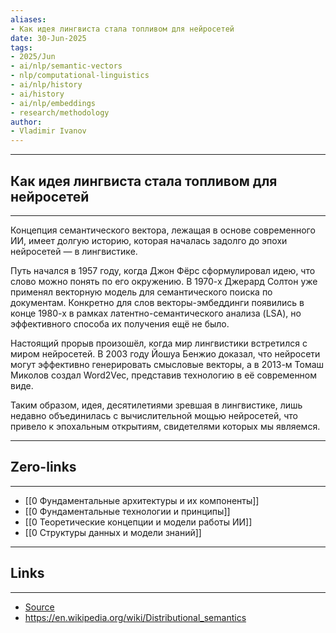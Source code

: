 ```yaml
---
aliases: 
- Как идея лингвиста стала топливом для нейросетей 
date: 30-Jun-2025
tags:
- 2025/Jun
- ai/nlp/semantic-vectors
- nlp/computational-linguistics
- ai/nlp/history
- ai/history
- ai/nlp/embeddings
- research/methodology
author:
- Vladimir Ivanov
---
```

-----
##  Как идея лингвиста стала топливом для нейросетей 
-----
Концепция семантического вектора, лежащая в основе современного ИИ, имеет долгую историю, которая началась задолго до эпохи нейросетей — в лингвистике.

Путь начался в 1957 году, когда Джон Фёрс сформулировал идею, что слово можно понять по его окружению. В 1970-х Джерард Солтон уже применял векторную модель для семантического поиска по документам. Конкретно для слов векторы-эмбеддинги появились в конце 1980-х в рамках латентно-семантического анализа (LSA), но эффективного способа их получения ещё не было.

Настоящий прорыв произошёл, когда мир лингвистики встретился с миром нейросетей. В 2003 году Йошуа Бенжио доказал, что нейросети могут эффективно генерировать смысловые векторы, а в 2013-м Томаш Миколов создал Word2Vec, представив технологию в её современном виде.

Таким образом, идея, десятилетиями зревшая в лингвистике, лишь недавно объединилась с вычислительной мощью нейросетей, что привело к эпохальным открытиям, свидетелями которых мы являемся.

---
## Zero-links
---
- [[0 Фундаментальные архитектуры и их компоненты]]
- [[0 Фундаментальные технологии и принципы]]
- [[0 Теоретические концепции и модели работы ИИ]]
- [[0 Структуры данных и модели знаний]]

---
## Links
---
- [Source](https://t.me/turboproject/1757)
- https://en.wikipedia.org/wiki/Distributional_semantics